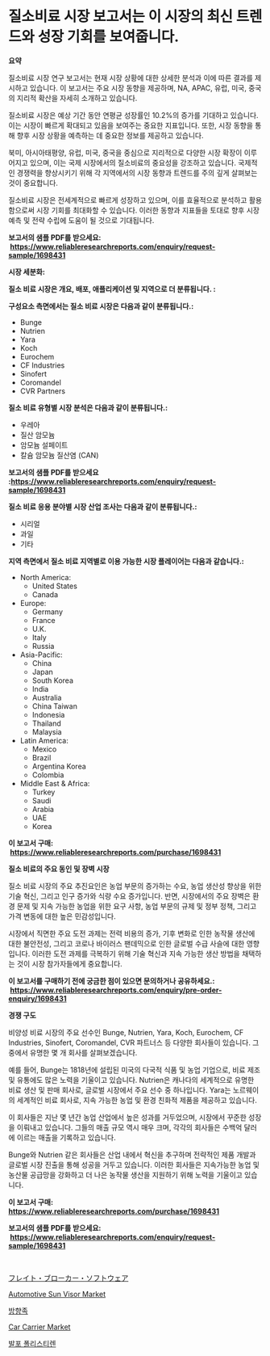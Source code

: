<p><h1>질소비료 시장 보고서는 이 시장의 최신 트렌드와 성장 기회를 보여줍니다.</h1></p><p><strong>요약</strong></p>
<p><p>질소비료 시장 연구 보고서는 현재 시장 상황에 대한 상세한 분석과 이에 따른 결과를 제시하고 있습니다. 이 보고서는 주요 시장 동향을 제공하며, NA, APAC, 유럽, 미국, 중국의 지리적 확산을 자세히 소개하고 있습니다. </p><p>질소비료 시장은 예상 기간 동안 연평균 성장률인 10.2%의 증가를 기대하고 있습니다. 이는 시장이 빠르게 확대되고 있음을 보여주는 중요한 지표입니다. 또한, 시장 동향을 통해 향후 시장 상황을 예측하는 데 중요한 정보를 제공하고 있습니다. </p><p>북미, 아시아태평양, 유럽, 미국, 중국을 중심으로 지리적으로 다양한 시장 확장이 이루어지고 있으며, 이는 국제 시장에서의 질소비료의 중요성을 강조하고 있습니다. 국제적인 경쟁력을 향상시키기 위해 각 지역에서의 시장 동향과 트렌드를 주의 깊게 살펴보는 것이 중요합니다. </p><p>질소비료 시장은 전세계적으로 빠르게 성장하고 있으며, 이를 효율적으로 분석하고 활용함으로써 시장 기회를 최대화할 수 있습니다. 이러한 동향과 지표들을 토대로 향후 시장 예측 및 전략 수립에 도움이 될 것으로 기대됩니다.</p></p>
<p><strong>보고서의 샘플 PDF를 받으세요: &nbsp;<a href="https://www.reliableresearchreports.com/enquiry/request-sample/1698431">https://www.reliableresearchreports.com/enquiry/request-sample/1698431</a></strong></p>
<p><strong>시장 세분화:</strong></p>
<p><strong> 질소 비료 시장은 개요, 배포, 애플리케이션 및 지역으로 더 분류됩니다. :</strong></p>
<p><strong>구성요소 측면에서는 질소 비료 시장은 다음과 같이 분류됩니다.:</strong></p>
<p><ul><li>Bunge</li><li>Nutrien</li><li>Yara</li><li>Koch</li><li>Eurochem</li><li>CF Industries</li><li>Sinofert</li><li>Coromandel</li><li>CVR Partners</li></ul></p>
<p><strong> 질소 비료 유형별 시장 분석은 다음과 같이 분류됩니다.:</strong></p>
<p><ul><li>우레아</li><li>질산 암모늄</li><li>암모늄 설페이트</li><li>칼슘 암모늄 질산염 (CAN)</li></ul></p>
<p><strong>보고서의 샘플 PDF를 받으세요 :<a href="https://www.reliableresearchreports.com/enquiry/request-sample/1698431">https://www.reliableresearchreports.com/enquiry/request-sample/1698431</a></strong></p>
<p><strong> 질소 비료 응용 분야별 시장 산업 조사는 다음과 같이 분류됩니다.:</strong></p>
<p><ul><li>시리얼</li><li>과일</li><li>기타</li></ul></p>
<p><strong>지역 측면에서 질소 비료 지역별로 이용 가능한 시장 플레이어는 다음과 같습니다.:</strong></p>
<p><ul>
    <li>
        North America:
        <ul>
            <li>United States</li>
            <li>Canada</li>
        </ul>
    </li>
    <li>
        Europe:
        <ul>
            <li>Germany</li>
            <li>France</li>
            <li>U.K.</li>
            <li>Italy</li>
            <li>Russia</li>
        </ul>
    </li>
    <li>
        Asia-Pacific:
        <ul>
            <li>China</li>
            <li>Japan</li>
            <li>South Korea</li>
            <li>India</li>
            <li>Australia</li>
            <li>China Taiwan</li>
            <li>Indonesia</li>
            <li>Thailand</li>
            <li>Malaysia</li>
        </ul>
    </li>
    <li>
        Latin America:
        <ul>
            <li>Mexico</li>
            <li>Brazil</li>
            <li>Argentina Korea</li>
            <li>Colombia</li>
        </ul>
    </li>
    <li>
        Middle East & Africa:
        <ul>
            <li>Turkey</li>
            <li>Saudi</li>
            <li>Arabia</li>
            <li>UAE</li>
            <li>Korea</li>
        </ul>
    </li>
    </ul></p>
<p><strong>이 보고서 구매: &nbsp;<a href="https://www.reliableresearchreports.com/purchase/1698431">https://www.reliableresearchreports.com/purchase/1698431</a></strong></p>
<p><strong>질소 비료의 주요 동인 및 장벽 시장</strong></p>
<p><p>질소 비료 시장의 주요 추진요인은 농업 부문의 증가하는 수요, 농업 생산성 향상을 위한 기술 혁신, 그리고 인구 증가와 식량 수요 증가입니다. 반면, 시장에서의 주요 장벽은 환경 문제 및 지속 가능한 농업을 위한 요구 사항, 농업 부문의 규제 및 정부 정책, 그리고 가격 변동에 대한 높은 민감성입니다.</p><p>시장에서 직면한 주요 도전 과제는 전력 비용의 증가, 기후 변화로 인한 농작물 생산에 대한 불안전성, 그리고 코로나 바이러스 팬데믹으로 인한 글로벌 수급 사슬에 대한 영향입니다. 이러한 도전 과제를 극복하기 위해 기술 혁신과 지속 가능한 생산 방법을 채택하는 것이 시장 참가자들에게 중요합니다.</p></p>
<p><strong>이 보고서를 구매하기 전에 궁금한 점이 있으면 문의하거나 공유하세요.: &nbsp;<a href="https://www.reliableresearchreports.com/enquiry/pre-order-enquiry/1698431">https://www.reliableresearchreports.com/enquiry/pre-order-enquiry/1698431</a></strong></p>
<p><strong>경쟁 구도</strong></p>
<p><p>비양성 비료 시장의 주요 선수인 Bunge, Nutrien, Yara, Koch, Eurochem, CF Industries, Sinofert, Coromandel, CVR 파트너스 등 다양한 회사들이 있습니다. 그중에서 유명한 몇 개 회사를 살펴보겠습니다.</p><p>예를 들어, Bunge는 1818년에 설립된 미국의 다국적 식품 및 농업 기업으로, 비료 제조 및 유통에도 많은 노력을 기울이고 있습니다. Nutrien은 캐나다의 세계적으로 유명한 비료 생산 및 판매 회사로, 글로벌 시장에서 주요 선수 중 하나입니다. Yara는 노르웨이의 세계적인 비료 회사로, 지속 가능한 농업 및 환경 친화적 제품을 제공하고 있습니다.</p><p>이 회사들은 지난 몇 년간 농업 산업에서 높은 성과를 거두었으며, 시장에서 꾸준한 성장을 이뤄내고 있습니다. 그들의 매출 규모 역시 매우 크며, 각각의 회사들은 수백억 달러에 이르는 매출을 기록하고 있습니다.</p><p>Bunge와 Nutrien 같은 회사들은 산업 내에서 혁신을 추구하며 전략적인 제품 개발과 글로벌 시장 진출을 통해 성공을 거두고 있습니다. 이러한 회사들은 지속가능한 농업 및 농산물 공급망을 강화하고 더 나은 농작물 생산을 지원하기 위해 노력을 기울이고 있습니다.</p></p>
<p><strong>이 보고서 구매: &nbsp; <a href="https://www.reliableresearchreports.com/purchase/1698431">https://www.reliableresearchreports.com/purchase/1698431</a></strong></p>
<p><strong>보고서의 샘플 PDF를 받으세요: &nbsp;<a href="https://www.reliableresearchreports.com/enquiry/request-sample/1698431">https://www.reliableresearchreports.com/enquiry/request-sample/1698431</a></strong><strong></strong></p>
<p>&nbsp;</p>
<p><p><a href="https://github.com/cnnriuez22368/Market-Research-Report-List-1/blob/main/97566289441.md">フレイト・ブローカー・ソフトウェア</a></p><p><a href="https://issuu.com/reportprime-2/docs/automotive-sun-visor-market-size-2030.pptx">Automotive Sun Visor Market</a></p><p><a href="https://github.com/vs10l4sfg5c/Market-Research-Report-List-1/blob/main/76664958668.md">방향족</a></p><p><a href="https://issuu.com/reportprime-2/docs/car-carrier-market-size-2030.pptx">Car Carrier Market</a></p><p><a href="https://github.com/Skyleitney456456/Market-Research-Report-List-1/blob/main/85964148669.md">발포 폴리스티렌</a></p></p>